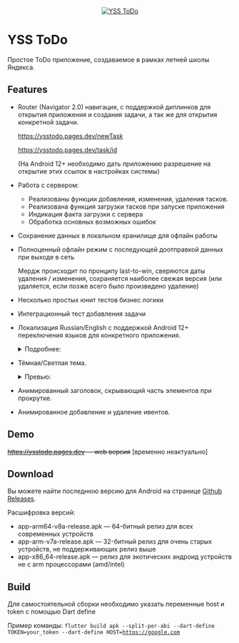 <a href="https://ysstodo.pages.dev">
  <p align="center">
    <picture>
      <img alt="YSS ToDo" src="https://i.ibb.co/RjKTd6d/yss-Banner.png">
    </picture>
  </p>
</a>

# YSS ToDo

Простое ToDo приложение, создаваемое в рамках летней школы Яндекса.

## Features

* Router (Navigator 2.0) навигация, с поддержкой диплинков для открытия приложения и создания задачи, а так же для открытия конкретной задачи.
  
    https://ysstodo.pages.dev/newTask
  
    https://ysstodo.pages.dev/task/id
  
  (На Android 12+ необходимо дать приложению разрешение на открытие этих ссылок в настройках системы)

* Работа с сервером:
   * Реализованы функции добавления, изменения, удаления тасков.
   * Реализована функция загрузки тасков при запуске приложения
   * Индикация факта загрузки с сервера
   * Обработка основных возможных ошибок

* Сохранение данных в локальном хранилище для офлайн работы
* Полноценный офлайн режим с последующей доотправкой данных при выходе в сеть
  
    Мердж происходит по пронципу last-to-win, сверяются даты удаления / изменения, сохраняется наиболее свежая версия (или удаляется, если позже всего было произведено удаление)

  
* Несколько простых юнит тестов бизнес логики
* Интеграционный тест добавления задачи


* Локализация Russian/English с поддержкой Android 12+ переключения языков для конкретного приложения.
   <details> 

   <summary>Подробнее:</summary>

   <img src="https://github.com/TheLastFlame/yss_todo/assets/131446187/21c66de6-65f2-42f9-ab87-4f41e99c6483" width="200" /> <img src="https://github.com/TheLastFlame/yss_todo/assets/131446187/0cce6f17-b0d8-4243-be9f-ecb221762607" width="200" /> <img src="https://github.com/TheLastFlame/yss_todo/assets/131446187/df795503-928e-47d9-8dd3-d6eb4c2c642c" width="200" />
   </details>


* Тёмная/Светлая тема.
   <details>
     <summary>Превью:</summary>
 
     Dark                       |  Light
     :-------------------------:|:-------------------------:
     ![](https://github.com/TheLastFlame/yss_todo/assets/131446187/1f8cce3b-0535-44e3-9fe0-afbef05cc569)  |  ![](https://github.com/TheLastFlame/yss_todo/assets/131446187/9f73eb15-1bcb-4ebb-8b84-a241a139b022)
 
    </details>


* Анимированный заголовок, скрывающий часть элементов при прокрутке.
* Анимированное добавление и удаление ивентов.

## Demo

<s>https://ysstodo.pages.dev — web версия</s> [временно неактуально]

## Download
Вы можете найти последнюю версию для Android на странице [Github Releases](https://github.com/TheLastFlame/yss_todo/releases).


Расшифровка версий:
 * app-arm64-v8a-release.apk — 64-битный релиз для всех современных устройств
 * app-arm-v7a-release.apk — 32-битный релиз для очень старых устройств, не поддерживающих релиз выше
 * app-x86_64-release.apk — релиз для экотических андроид устройств не с arm процессорами (amd/intel)

## Build
Для самостоятельной сборки необходимо указать переменные host и token с помощью Dart define

Пример команды: <code>flutter build apk --split-per-abi --dart-define TOKEN=your_token --dart-define HOST=https://google.com</code>
